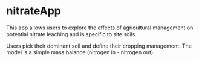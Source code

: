 # nitrateApp

This app allows users to explore the effects of agricultural management on potential nitrate leaching and is specific to site soils.

Users pick their dominant soil and define their cropping management. The model is a simple mass balance (nitrogen in - nitrogen out).

